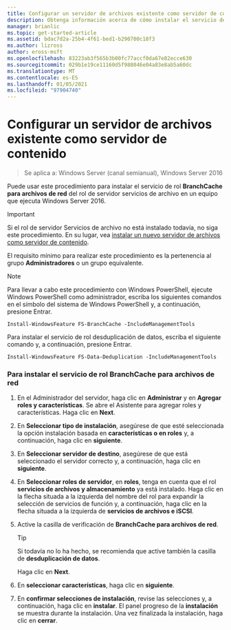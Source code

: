 ```yaml
---
title: Configurar un servidor de archivos existente como servidor de contenido
description: Obtenga información acerca de cómo instalar el servicio de rol BranchCache para archivos de red del rol de servidor servicios de archivo en un equipo que ejecuta Windows Server 2016.
manager: brianlic
ms.topic: get-started-article
ms.assetid: bdac7d2a-25b4-4f61-bed1-b290700c18f3
ms.author: lizross
author: eross-msft
ms.openlocfilehash: 83223ab3f565b3b00fc77accf0da67e82ecce630
ms.sourcegitcommit: 029b1e19ce11160d5f988046e04a83e8ab5a60dc
ms.translationtype: MT
ms.contentlocale: es-ES
ms.lasthandoff: 01/05/2021
ms.locfileid: "97904740"
---
```

# <a name="configure-an-existing-file-server-as-a-content-server"></a>Configurar un servidor de archivos existente como servidor de contenido

>Se aplica a: Windows Server (canal semianual), Windows Server 2016

Puede usar este procedimiento para instalar el servicio de rol **BranchCache para archivos de red** del rol de servidor servicios de archivo en un equipo que ejecuta Windows Server 2016.

> [!IMPORTANT]
> Si el rol de servidor Servicios de archivo no está instalado todavía, no siga este procedimiento. En su lugar, vea [instalar un nuevo servidor de archivos como servidor de contenido](../../branchcache/deploy/Install-a-New-File-Server-as-a-Content-Server.md).

El requisito mínimo para realizar este procedimiento es la pertenencia al grupo **Administradores** o un grupo equivalente.

> [!NOTE]
> Para llevar a cabo este procedimiento con Windows PowerShell, ejecute Windows PowerShell como administrador, escriba los siguientes comandos en el símbolo del sistema de Windows PowerShell y, a continuación, presione Entrar.
>
> `Install-WindowsFeature FS-BranchCache -IncludeManagementTools`
>
> Para instalar el servicio de rol desduplicación de datos, escriba el siguiente comando y, a continuación, presione Entrar.
>
> `Install-WindowsFeature FS-Data-Deduplication -IncludeManagementTools`

### <a name="to-install-the-branchcache-for-network-files-role-service"></a>Para instalar el servicio de rol BranchCache para archivos de red

1.  En el Administrador del servidor, haga clic en **Administrar** y en **Agregar roles y características**. Se abre el Asistente para agregar roles y características. Haga clic en **Next**.

2.  En **Seleccionar tipo de instalación**, asegúrese de que esté seleccionada la opción instalación basada en **características o en roles** y, a continuación, haga clic en **siguiente**.

3.  En **Seleccionar servidor de destino**, asegúrese de que está seleccionado el servidor correcto y, a continuación, haga clic en **siguiente**.

4.  En **Seleccionar roles de servidor**, en **roles**, tenga en cuenta que el rol **servicios de archivos y almacenamiento** ya está instalado. Haga clic en la flecha situada a la izquierda del nombre del rol para expandir la selección de servicios de función y, a continuación, haga clic en la flecha situada a la izquierda de **servicios de archivos e iSCSI**.

5.  Active la casilla de verificación de **BranchCache para archivos de red**.

    > [!TIP]
    > Si todavía no lo ha hecho, se recomienda que active también la casilla de **desduplicación de datos**.

    Haga clic en **Next**.

6.  En **seleccionar características**, haga clic en **siguiente**.

7.  En **confirmar selecciones de instalación**, revise las selecciones y, a continuación, haga clic en **instalar**. El panel progreso de la **instalación** se muestra durante la instalación. Una vez finalizada la instalación, haga clic en **cerrar**.



